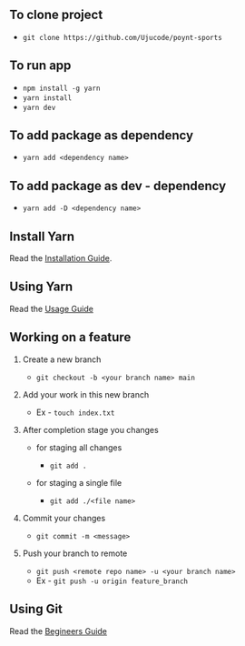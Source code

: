 ## To clone project

- `git clone https://github.com/Ujucode/poynt-sports`

## To run app

- `npm install -g yarn`
- `yarn install`
- `yarn dev`

## To add package as dependency

- `yarn add <dependency name>`

## To add package as dev - dependency

- `yarn add -D <dependency name>`

## Install Yarn

Read the [Installation Guide](https://yarnpkg.com/).

## Using Yarn

Read the [Usage Guide](https://classic.yarnpkg.com/en/docs/usage)

## Working on a feature

1. Create a new branch

   - `git checkout -b <your branch name> main`

2. Add your work in this new branch

   - Ex - `touch index.txt`

3. After completion stage you changes

   - for staging all changes

     - `git add . `

   - for staging a single file

     - `git add ./<file name>`

4. Commit your changes

   - `git commit -m <message>`

5. Push your branch to remote

   - `git push <remote repo name> -u <your branch name>`
   - Ex - `git push -u origin feature_branch`

## Using Git

Read the [Begineers Guide](https://www.atlassian.com/git/tutorials/setting-up-a-repository)
